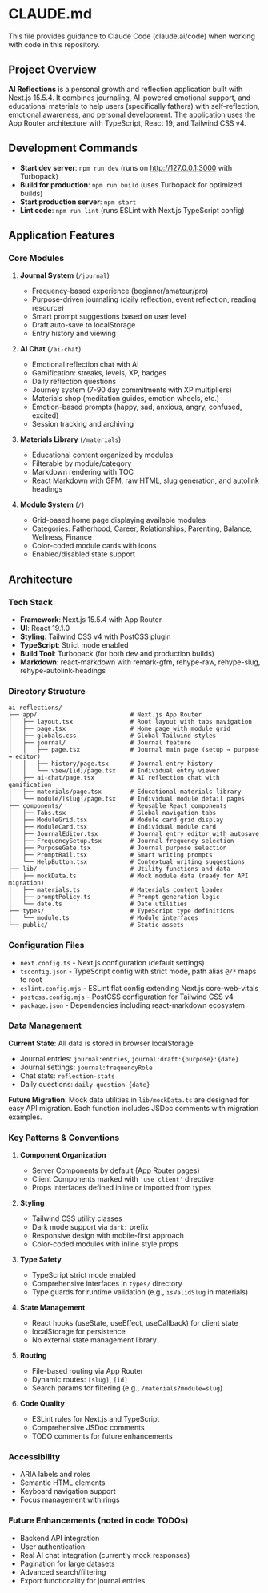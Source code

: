# CLAUDE.md

This file provides guidance to Claude Code (claude.ai/code) when working with code in this repository.

## Project Overview

**AI Reflections** is a personal growth and reflection application built with Next.js 15.5.4. It combines journaling, AI-powered emotional support, and educational materials to help users (specifically fathers) with self-reflection, emotional awareness, and personal development. The application uses the App Router architecture with TypeScript, React 19, and Tailwind CSS v4.

## Development Commands

- **Start dev server**: `npm run dev` (runs on http://127.0.0.1:3000 with Turbopack)
- **Build for production**: `npm run build` (uses Turbopack for optimized builds)
- **Start production server**: `npm start`
- **Lint code**: `npm run lint` (runs ESLint with Next.js TypeScript config)

## Application Features

### Core Modules

1. **Journal System** (`/journal`)
   - Frequency-based experience (beginner/amateur/pro)
   - Purpose-driven journaling (daily reflection, event reflection, reading resource)
   - Smart prompt suggestions based on user level
   - Draft auto-save to localStorage
   - Entry history and viewing

2. **AI Chat** (`/ai-chat`)
   - Emotional reflection chat with AI
   - Gamification: streaks, levels, XP, badges
   - Daily reflection questions
   - Journey system (7-90 day commitments with XP multipliers)
   - Materials shop (meditation guides, emotion wheels, etc.)
   - Emotion-based prompts (happy, sad, anxious, angry, confused, excited)
   - Session tracking and archiving

3. **Materials Library** (`/materials`)
   - Educational content organized by modules
   - Filterable by module/category
   - Markdown rendering with TOC
   - React Markdown with GFM, raw HTML, slug generation, and autolink headings

4. **Module System** (`/`)
   - Grid-based home page displaying available modules
   - Categories: Fatherhood, Career, Relationships, Parenting, Balance, Wellness, Finance
   - Color-coded module cards with icons
   - Enabled/disabled state support

## Architecture

### Tech Stack
- **Framework**: Next.js 15.5.4 with App Router
- **UI**: React 19.1.0
- **Styling**: Tailwind CSS v4 with PostCSS plugin
- **TypeScript**: Strict mode enabled
- **Build Tool**: Turbopack (for both dev and production builds)
- **Markdown**: react-markdown with remark-gfm, rehype-raw, rehype-slug, rehype-autolink-headings

### Directory Structure

```
ai-reflections/
├── app/                          # Next.js App Router
│   ├── layout.tsx                # Root layout with tabs navigation
│   ├── page.tsx                  # Home page with module grid
│   ├── globals.css               # Global Tailwind styles
│   ├── journal/                  # Journal feature
│   │   ├── page.tsx              # Journal main page (setup → purpose → editor)
│   │   ├── history/page.tsx      # Journal entry history
│   │   └── view/[id]/page.tsx    # Individual entry viewer
│   ├── ai-chat/page.tsx          # AI reflection chat with gamification
│   ├── materials/page.tsx        # Educational materials library
│   └── module/[slug]/page.tsx    # Individual module detail pages
├── components/                   # Reusable React components
│   ├── Tabs.tsx                  # Global navigation tabs
│   ├── ModuleGrid.tsx            # Module card grid display
│   ├── ModuleCard.tsx            # Individual module card
│   ├── JournalEditor.tsx         # Journal entry editor with autosave
│   ├── FrequencySetup.tsx        # Journal frequency selection
│   ├── PurposeGate.tsx           # Journal purpose selection
│   ├── PromptRail.tsx            # Smart writing prompts
│   └── HelpButton.tsx            # Contextual writing suggestions
├── lib/                          # Utility functions and data
│   ├── mockData.ts               # Mock module data (ready for API migration)
│   ├── materials.ts              # Materials content loader
│   ├── promptPolicy.ts           # Prompt generation logic
│   └── date.ts                   # Date utilities
├── types/                        # TypeScript type definitions
│   └── module.ts                 # Module interfaces
└── public/                       # Static assets
```

### Configuration Files
- `next.config.ts` - Next.js configuration (default settings)
- `tsconfig.json` - TypeScript config with strict mode, path alias `@/*` maps to root
- `eslint.config.mjs` - ESLint flat config extending Next.js core-web-vitals
- `postcss.config.mjs` - PostCSS configuration for Tailwind CSS v4
- `package.json` - Dependencies including react-markdown ecosystem

### Data Management

**Current State**: All data is stored in browser localStorage
- Journal entries: `journal:entries`, `journal:draft:{purpose}:{date}`
- Journal settings: `journal:frequencyRole`
- Chat stats: `reflection-stats`
- Daily questions: `daily-question-{date}`

**Future Migration**: Mock data utilities in `lib/mockData.ts` are designed for easy API migration. Each function includes JSDoc comments with migration examples.

### Key Patterns & Conventions

1. **Component Organization**
   - Server Components by default (App Router pages)
   - Client Components marked with `'use client'` directive
   - Props interfaces defined inline or imported from types

2. **Styling**
   - Tailwind CSS utility classes
   - Dark mode support via `dark:` prefix
   - Responsive design with mobile-first approach
   - Color-coded modules with inline style props

3. **Type Safety**
   - TypeScript strict mode enabled
   - Comprehensive interfaces in `types/` directory
   - Type guards for runtime validation (e.g., `isValidSlug` in materials)

4. **State Management**
   - React hooks (useState, useEffect, useCallback) for client state
   - localStorage for persistence
   - No external state management library

5. **Routing**
   - File-based routing via App Router
   - Dynamic routes: `[slug]`, `[id]`
   - Search params for filtering (e.g., `/materials?module=slug`)

6. **Code Quality**
   - ESLint rules for Next.js and TypeScript
   - Comprehensive JSDoc comments
   - TODO comments for future enhancements

### Accessibility
- ARIA labels and roles
- Semantic HTML elements
- Keyboard navigation support
- Focus management with rings

### Future Enhancements (noted in code TODOs)
- Backend API integration
- User authentication
- Real AI chat integration (currently mock responses)
- Pagination for large datasets
- Advanced search/filtering
- Export functionality for journal entries
